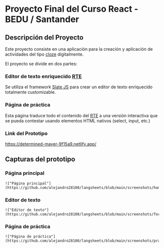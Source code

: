 # Proyecto Final del Curso React - BEDU / Santander

## Descripción del Proyecto

Este proyecto consiste en una aplicación para la creación y aplicación de actividades del tipo [cloze](https://en.wikipedia.org/wiki/Cloze_test) digitalmente. 

El proyecto se divide en dos partes: 

### Editor de texto enriquecido [RTE][rte link]

Se utiliza el framework [Slate JS](https://docs.slatejs.org/) para crear un editor de texto enriquecido totalmente customizable.

### Página de práctica

Esta página traduce todo el contenido del [RTE](https://en.wikipedia.org/wiki/Online_rich-text_editor) a una versión interactiva que se pueda contestar usando elementos HTML nativos (select, input, etc.)

### Link del Prototipo

<https://determined-mayer-9f15a9.netlify.app/>


## Capturas del prototipo

### Página principal
    !["Página principal"] (https://github.com/alejandro28100/langsheets/blob/main/screenshots/homepage.png)
### Editor de texto
    !["Editor de texto"] (https://github.com/alejandro28100/langsheets/blob/main/screenshots/form.png)
### Página de práctica
    !["Página de práctica"] (https://github.com/alejandro28100/langsheets/blob/main/screenshots/practice.png)

[rte link]: https://en.wikipedia.org/wiki/Online_rich-text_editor

